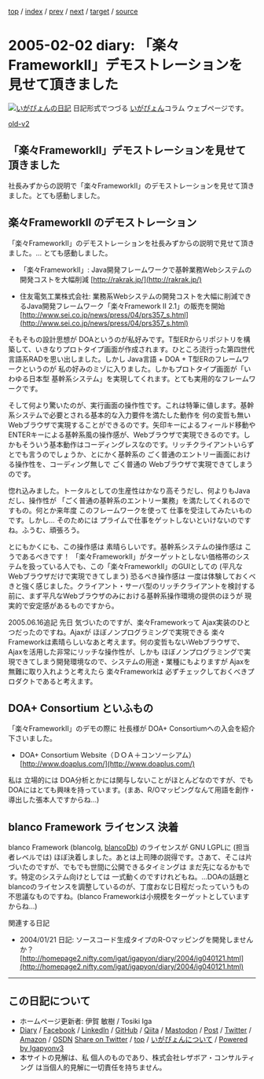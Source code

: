 [top](../index.html) 
 / [index](index.html) 
 / [prev](ig050131.html) 
 / [next](ig050205.html) 
 / [target](https://www.igapyon.jp/igapyon/diary/2005/ig050202.html) 
 / [source](https://github.com/igapyon/diary/blob/master/2005/ig050202.src.md) 

2005-02-02 diary: 「楽々FrameworkII」デモストレーションを見せて頂きました
=====================================================================================================
[![いがぴょんの日記](https://www.igapyon.jp/igapyon/diary/images/iga200306s.jpg "いがぴょん")](https://www.igapyon.jp/igapyon/diary/memo/memoigapyon.html) 日記形式でつづる [いがぴょん](https://www.igapyon.jp/igapyon/diary/memo/memoigapyon.html)コラム ウェブページです。

[old-v2](ig050202-orig.html)

## 「楽々FrameworkII」デモストレーションを見せて頂きました

社長みずからの説明で「楽々FrameworkII」のデモストレーションを見せて頂きました。とても感動しました。


## 楽々FrameworkII のデモストレーション

「楽々FrameworkII」のデモストレーションを社長みずからの説明で見せて頂きました。… とても感動しました。

* 「楽々FrameworkII」: Java開発フレームワークで基幹業務Webシステムの開発コストを大幅削減
  [http://rakrak.jp/](http://rakrak.jp/)
  
* 住友電気工業株式会社: 業務系Webシステムの開発コストを大幅に削減できるJava開発フレームワーク「楽々Framework II 2.1」の販売を開始
  [http://www.sei.co.jp/news/press/04/prs357_s.html](http://www.sei.co.jp/news/press/04/prs357_s.html)

そもそもの設計思想が DOAというのが私好みです。T型ERからリポジトリを構築して、いきなりプロトタイプ画面が作成されます。ひところ流行った第四世代言語系RADを思い出しました。しかし Java言語 + DOA + T型ERのフレームワークというのが 私の好みのミゾに入りました。しかもプロトタイプ画面が「いわゆる日本型 基幹系システム」を実現してくれます。とても実用的なフレームワークです。

そして何より驚いたのが、実行画面の操作性です。これは特筆に値します。基幹系システムで必要とされる基本的な入力要件を満たした動作を 何の変哲も無いWebブラウザで実現することができるのです。矢印キーによるフィールド移動やENTERキーによる基幹系風の操作感が、Webブラウザで実現できるのです。しかもそういう基本動作はコーディングレスなのです。リッチクライアントいらずとでも言うのでしょうか、とにかく基幹系の ごく普通のエントリー画面における操作性を、コーディング無しで ごく普通の Webブラウザで実現できてしまうのです。

惚れ込みました。トータルとしての生産性はかなり高そうだし、何よりもJavaだし、操作性が 「ごく普通の基幹系のエントリー業務」を満たしてくれるのですもの。何とか来年度 このフレームワークを使って 仕事を受注してみたいものです。しかし… そのためには プライムで仕事をゲットしないといけないのですね。ふうむ、頑張ろう。

とにもかくにも、この操作感は 素晴らしいです。基幹系システムの操作感は こうであるべきです！ 「楽々FrameworkII」がターゲットとしない価格帯のシステムを扱っている人でも、この「楽々FrameworkII」のGUIとしての
(平凡なWebブラウザだけで実現できてしまう) 恐るべき操作感は 一度は体験しておくべきと強く感じました。クライアント・サーバ型のリッチクライアントを検討する前に、まず平凡なWebブラウザのみにおける基幹系操作環境の提供のほうが 現実的で安定感があるものですから。

2005.06.16追記 先日 気づいたのですが、楽々Frameworkって Ajax実装のひとつだったのですね。Ajaxが ほぼノンプログラミングで実現できる 楽々Frameworkは素晴らしいなあと考えます。何の変哲もないWebブラウザで、Ajaxを活用した非常にリッチな操作性が、しかも ほぼノンプログラミングで実現できてしまう開発環境なので、システムの用途・業種にもよりますが
Ajaxを無難に取り入れようと考えたら 楽々Frameworkは 必ずチェックしておくべきプロダクトであると考えます。

## DOA+ Consortium といふもの

「楽々FrameworkII」のデモの際に 社長様が DOA+ Consortiumへの入会を紹介下さいました。

* DOA+ Consortium Website（ＤＯＡ＋コンソーシアム）
  [http://www.doaplus.com/](http://www.doaplus.com/)

私は 立場的には DOA分析とかには関与しないことがほとんどなのですが、でも DOAにはとても興味を持っています。(まあ、R/Oマッピングなんて用語を創作・導出した張本人ですからね…)

## blanco Framework ライセンス 決着

blanco Framework (blancoIg, [blancoDb](https://www.igapyon.jp/blanco/blancodb.html)) のライセンスが GNU LGPLに (担当者レベルでは) ほぼ決着しました。あとは上司陣の説得です。さあて、そこは片づいたのですが、でもでも世間に公開できるタイミングは まだ先になるかもです。特定のシステム向けとしては 一式動くのですけれどもね。…DOAの話題と blancoのライセンスを調整しているのが、丁度おなじ日程だったっていうもの不思議なものですね。(blanco Frameworkは小規模をターゲットとしていますからね…)

関連する日記

* 2004/01/21 日記: ソースコード生成タイプのR-Oマッピングを開発しませんか？
  [http://homepage2.nifty.com/igat/igapyon/diary/2004/ig040121.html](http://homepage2.nifty.com/igat/igapyon/diary/2004/ig040121.html)


----------------------------------------------------------------------------------------------------

## この日記について

* ホームページ更新者: 伊賀 敏樹 / Tosiki Iga
* [Diary](https://www.igapyon.jp/igapyon/diary/) / [Facebook](https://www.facebook.com/igapyon) / [LinkedIn](https://www.linkedin.com/in/toshikiiga) / [GitHub](https://github.com/igapyon) / [Qiita](https://qiita.com/igapyon) / [Mastodon](https://social.vivaldi.net/@igapyon) / [Post](https://post.news/igapyon) / [Twitter](https://twitter.com/ToshikiIga) / [Amazon](https://www.amazon.co.jp/%E4%BC%8A%E8%B3%80-%E6%95%8F%E6%A8%B9/e/B004LTQWCQ) / [OSDN](https://ja.osdn.net/users/iga/)
[Share on Twitter](https://twitter.com/intent/tweet?hashtags=igapyon%2Cdiary%2C%E3%81%84%E3%81%8C%E3%81%B4%E3%82%87%E3%82%93&text=%E3%80%8C%E6%A5%BD%E3%80%85FrameworkII%E3%80%8D%E3%83%87%E3%83%A2%E3%82%B9%E3%83%88%E3%83%AC%E3%83%BC%E3%82%B7%E3%83%A7%E3%83%B3%E3%82%92%E8%A6%8B%E3%81%9B%E3%81%A6%E9%A0%82%E3%81%8D%E3%81%BE%E3%81%97%E3%81%9F&url=https%3A%2F%2Fwww.igapyon.jp%2Figapyon%2Fdiary%2F2005%2Fig050202.html) / [top](../index.html) / [いがぴょんについて](https://www.igapyon.jp/igapyon/diary/memo/memoigapyon.html) / [Powered by Igapyonv3](https://github.com/igapyon/igapyonv3)
* 本サイトの見解は、私 個人のものであり、株式会社レザボア・コンサルティング は当個人的見解に一切責任を持ちません。 
